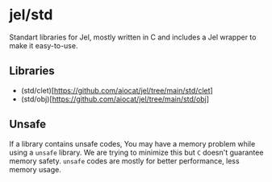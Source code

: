 <!--
 Copyright 2022 aiocat
 
 Licensed under the Apache License, Version 2.0 (the "License");
 you may not use this file except in compliance with the License.
 You may obtain a copy of the License at
 
     http://www.apache.org/licenses/LICENSE-2.0
 
 Unless required by applicable law or agreed to in writing, software
 distributed under the License is distributed on an "AS IS" BASIS,
 WITHOUT WARRANTIES OR CONDITIONS OF ANY KIND, either express or implied.
 See the License for the specific language governing permissions and
 limitations under the License.
-->

# jel/std
Standart libraries for Jel, mostly written in C and includes a Jel wrapper to make it easy-to-use.

## Libraries
- (std/clet)[https://github.com/aiocat/jel/tree/main/std/clet]
- (std/obj)[https://github.com/aiocat/jel/tree/main/std/obj]

## Unsafe
If a library contains unsafe codes, You may have a memory problem while using a `unsafe` library. We are trying to minimize this but `C` doesn't guarantee memory safety. `unsafe` codes are mostly for better performance, less memory usage.